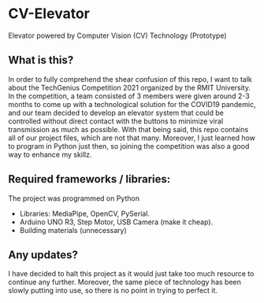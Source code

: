 # CV-Elevator
Elevator powered by Computer Vision (CV) Technology (Prototype)

## What is this?
In order to fully comprehend the shear confusion of this repo, I want to talk about the TechGenius Competition 2021 organized by the RMIT University. In the competition, a team consisted of 3 members were given around 2-3 months to come up with a technological solution for the COVID19 pandemic, and our team decided to develop an elevator system that could be controlled without direct contact with the buttons to minimize viral transmission as much as possible. With that being said, this repo contains all of our project files, which are not that many. Moreover, I just learned how to program in Python just then, so joining the competition was also a good way to enhance my skillz.

## Required frameworks / libraries:
The project was programmed on Python
- Libraries: MediaPipe, OpenCV, PySerial.
- Arduino UNO R3, Step Motor, USB Camera (make it cheap).
- Building materials (unnecessary) 

## Any updates?
I have decided to halt this project as it would just take too much resource to continue any further. Moreover, the same piece of technology has been slowly putting into use, so there is no point in trying to perfect it. 
